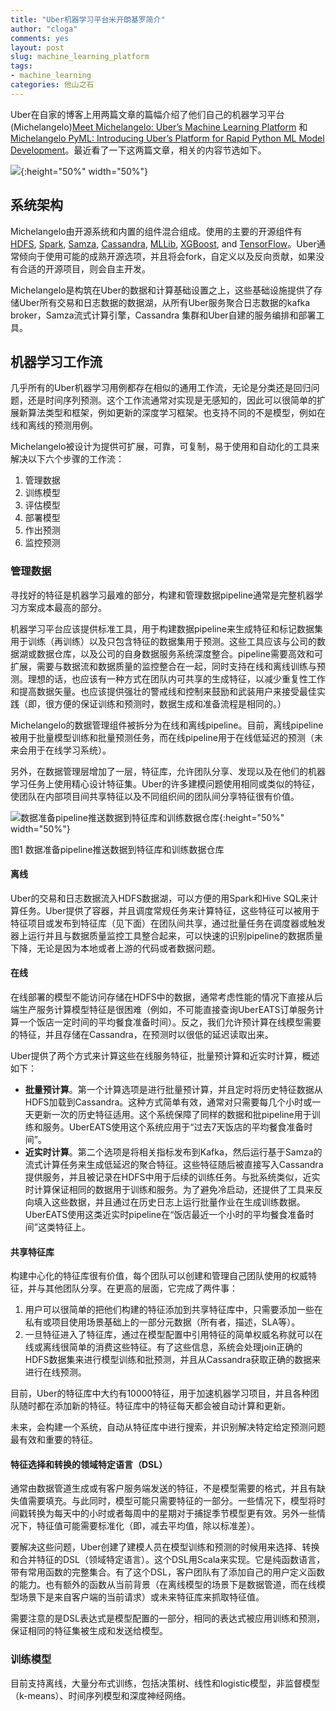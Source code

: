```yaml
---
title: "Uber机器学习平台米开朗基罗简介"
author: "cloga"
comments: yes
layout: post
slug: machine_learning_platform
tags:
- machine_learning
categories: 他山之石
---
```


Uber在自家的博客上用两篇文章的篇幅介绍了他们自己的机器学习平台(Michelangelo)[Meet Michelangelo: Uber’s Machine Learning Platform](https://eng.uber.com/michelangelo/) 和 [Michelangelo PyML: Introducing Uber’s Platform for Rapid Python ML Model Development](https://eng.uber.com/michelangelo-pyml/)。最近看了一下这两篇文章，相关的内容节选如下。

![](https://eng.uber.com/wp-content/uploads/2017/09/Featured-Image.png){:height="50%" width="50%"}

## 系统架构

Michelangelo由开源系统和内置的组件混合组成。使用的主要的开源组件有[HDFS](http://hadoop.apache.org/), [Spark](https://spark.apache.org/), [Samza](http://samza.apache.org/), [Cassandra](http://cassandra.apache.org/), [MLLib](https://spark.apache.org/mllib/), [XGBoost](https://github.com/dmlc/xgboost), and [TensorFlow](https://www.tensorflow.org/)。Uber通常倾向于使用可能的成熟开源选项，并且将会fork，自定义以及反向贡献，如果没有合适的开源项目，则会自主开发。

Michelangelo是构筑在Uber的数据和计算基础设置之上，这些基础设施提供了存储Uber所有交易和日志数据的数据湖，从所有Uber服务聚合日志数据的kafka broker，Samza流式计算引擎，Cassandra 集群和Uber自建的服务编排和部署工具。

## 机器学习工作流

几乎所有的Uber机器学习用例都存在相似的通用工作流，无论是分类还是回归问题，还是时间序列预测。这个工作流通常对实现是无感知的，因此可以很简单的扩展新算法类型和框架，例如更新的深度学习框架。也支持不同的不是模型，例如在线和离线的预测用例。

Michelangelo被设计为提供可扩展，可靠，可复制，易于使用和自动化的工具来解决以下六个步骤的工作流：

1. 管理数据
2. 训练模型
3. 评估模型
4. 部署模型
5. 作出预测
6. 监控预测

### 管理数据

寻找好的特征是机器学习最难的部分，构建和管理数据pipeline通常是完整机器学习方案成本最高的部分。

机器学习平台应该提供标准工具，用于构建数据pipeline来生成特征和标记数据集用于训练（再训练）以及只包含特征的数据集用于预测。这些工具应该与公司的数据湖或数据仓库，以及公司的自身数据服务系统深度整合。pipeline需要高效和可扩展，需要与数据流和数据质量的监控整合在一起，同时支持在线和离线训练与预测。理想的话，也应该有一种方式在团队内可共享的生成特征，以减少重复性工作和提高数据矢量。也应该提供强壮的警戒线和控制来鼓励和武装用户来接受最佳实践（即，很方便的保证训练和预测时，数据生成和准备流程是相同的。）

Michelangelo的数据管理组件被拆分为在线和离线pipeline。目前，离线pipeline被用于批量模型训练和批量预测任务，而在线pipeline用于在线低延迟的预测（未来会用于在线学习系统）。

另外，在数据管理层增加了一层，特征库，允许团队分享、发现以及在他们的机器学习任务上使用精心设计特征集。Uber的许多建模问题使用相同或类似的特征，使团队在内部项目间共享特征以及不同组织间的团队间分享特征很有价值。

![数据准备pipeline推送数据到特征库和训练数据仓库](http://eng.uber.com/wp-content/uploads/2017/09/image5.png){:height="50%" width="50%"}

图1 数据准备pipeline推送数据到特征库和训练数据仓库

#### 离线

Uber的交易和日志数据流入HDFS数据湖，可以方便的用Spark和Hive SQL来计算任务。Uber提供了容器，并且调度常规任务来计算特征，这些特征可以被用于特征项目或发布到特征库（见下面）在团队间共享，通过批量任务在调度器或触发器上运行并且与数据质量监控工具整合起来，可以快速的识别pipeline的数据质量下降，无论是因为本地或者上游的代码或者数据问题。

#### 在线

在线部署的模型不能访问存储在HDFS中的数据，通常考虑性能的情况下直接从后端生产服务计算模型特征是很困难（例如，不可能直接查询UberEATS订单服务计算一个饭店一定时间的平均餐食准备时间）。反之，我们允许预计算在线模型需要的特征，并且存储在Cassandra，在预测时以很低的延迟读取出来。

Uber提供了两个方式来计算这些在线服务特征，批量预计算和近实时计算，概述如下：

- **批量预计算**。第一个计算选项是进行批量预计算，并且定时将历史特征数据从HDFS加载到Cassandra。这种方式简单有效，通常对只需要每几个小时或一天更新一次的历史特征适用。这个系统保障了同样的数据和批pipeline用于训练和服务。UberEATS使用这个系统应用于“过去7天饭店的平均餐食准备时间”。
- **近实时计算**。第二个选项是将相关指标发布到Kafka，然后运行基于Samza的流式计算任务来生成低延迟的聚合特征。这些特征随后被直接写入Cassandra提供服务，并且被记录在HDFS中用于后续的训练任务。与批系统类似，近实时计算保证相同的数据用于训练和服务。为了避免冷启动，还提供了工具来反向填入这些数据，并且通过在历史日志上运行批量作业在生成训练数据。UberEATS使用这类近实时pipeline在“饭店最近一个小时的平均餐食准备时间”这类特征上。

#### 共享特征库

构建中心化的特征库很有价值，每个团队可以创建和管理自己团队使用的权威特征，并与其他团队分享。在更高的层面，它完成了两件事：

1. 用户可以很简单的把他们构建的特征添加到共享特征库中，只需要添加一些在私有或项目使用场景基础上的一部分元数据（所有者，描述，SLA等）。
2. 一旦特征进入了特征库，通过在模型配置中引用特征的简单权威名称就可以在线或离线很简单的消费这些特征。有了这些信息，系统会处理join正确的HDFS数据集来进行模型训练和批预测，并且从Cassandra获取正确的数据来进行在线预测。

目前，Uber的特征库中大约有10000特征，用于加速机器学习项目，并且各种团队随时都在添加新的特征。特征库中的特征每天都会被自动计算和更新。

未来，会构建一个系统，自动从特征库中进行搜索，并识别解决特定给定预测问题最有效和重要的特征。

#### 特征选择和转换的领域特定语言（DSL）

通常由数据管道生成或有客户服务端发送的特征，不是模型需要的格式，并且有缺失值需要填充。与此同时，模型可能只需要特征的一部分。一些情况下，模型将时间戳转换为每天中的小时或者每周中的星期对于捕捉季节模型更有效。另外一些情况下，特征值可能需要标准化（即，减去平均值，除以标准差）。

要解决这些问题，Uber创建了建模人员在模型训练和预测的时候用来选择、转换和合并特征的DSL（领域特定语言）。这个DSL用Scala来实现。它是纯函数语言，带有常用函数的完整集合。有了这个DSL，客户团队有了添加自己的用户定义函数的能力。也有额外的函数从当前背景（在离线模型的场景下是数据管道，而在线模型场景下是来自客户端的当前请求）或未来特征库来抓取特征值。

需要注意的是DSL表达式是模型配置的一部分，相同的表达式被应用训练和预测，保证相同的特征集被生成和发送给模型。

### 训练模型

目前支持离线，大量分布式训练，包括决策树、线性和logistic模型，非监督模型（k-means）、时间序列模型和深度神经网络。


